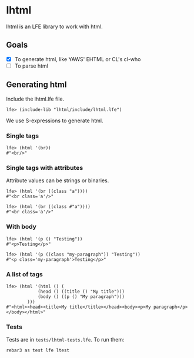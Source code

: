 # lhtml
lhtml is an LFE library to work with html. 
## Goals
- [x] To generate html, like YAWS' EHTML or CL's cl-who
- [ ] To parse html
## Generating html
Include the lhtml.lfe file.
```LFE
lfe> (include-lib "lhtml/include/lhtml.lfe")
```
We use S-expressions to generate html.
### Single tags
```LFE
lfe> (html '(br))
#"<br/>"
```
### Single tags with attributes
Attribute values can be strings or binaries.
```LFE
lfe> (html '(br ((class "a"))))
#"<br class='a'/>"

lfe> (html '(br ((class #"a"))))
#"<br class='a'/>"
```
### With body
```LFE
lfe> (html '(p () "Testing"))
#"<p>Testing</p>"

lfe> (html '(p ((class "my-paragraph")) "Testing"))
#"<p class='my-paragraph'>Testing</p>"
```
### A list of tags
```LFE
lfe> (html '(html () (
			(head () ((title () "My title")))
			(body () ((p () "My paragraph")))
		)))
#"<html><head><title>My title</title></head><body><p>My paragraph</p></body></html>"
```

### Tests
Tests are in `tests/lhtml-tests.lfe`.
To run them: 
```LFE
rebar3 as test lfe ltest
```
